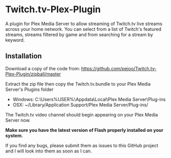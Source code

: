 Twitch.tv-Plex-Plugin
=====================

A plugin for Plex Media Server to allow streaming of Twitch.tv live streams
across your home network. You can select from a list of Twitch's featured
streams, streams filtered by game and from searching for a stream by
keyword.

Installation
------------

Download a copy of the code from: https://github.com/pejoo/Twitch.tv-Plex-Plugin/zipball/master

Extract the zip file then copy the Twitch.tv.bundle to your Plex Media Server's Plugins folder
* Windows: C:\Users\%USER%\Appdata\Local\Plex Media Server\Plug-ins
* OSX: ~/Library/Application Support/Plex Media Server/Plug-ins/

The Twitch.tv video channel should begin appearing on your Plex Media Server now.

**Make sure you have the latest version of Flash properly installed on your system.**

If you find any bugs, please submit them as issues to this GitHub project and 
I will look into them as soon as I can.
